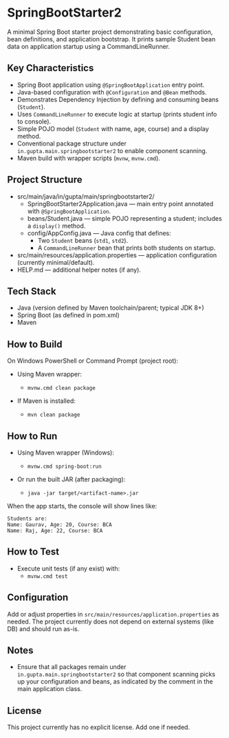 # SpringBootStarter2

A minimal Spring Boot starter project demonstrating basic configuration, bean definitions, and application bootstrap. It prints sample Student bean data on application startup using a CommandLineRunner.

## Key Characteristics
- Spring Boot application using `@SpringBootApplication` entry point.
- Java-based configuration with `@Configuration` and `@Bean` methods.
- Demonstrates Dependency Injection by defining and consuming beans (`Student`).
- Uses `CommandLineRunner` to execute logic at startup (prints student info to console).
- Simple POJO model (`Student` with name, age, course) and a display method.
- Conventional package structure under `in.gupta.main.springbootstarter2` to enable component scanning.
- Maven build with wrapper scripts (`mvnw`, `mvnw.cmd`).

## Project Structure
- src/main/java/in/gupta/main/springbootstarter2/
  - SpringBootStarter2Application.java — main entry point annotated with `@SpringBootApplication`.
  - beans/Student.java — simple POJO representing a student; includes a `display()` method.
  - config/AppConfig.java — Java config that defines:
    - Two `Student` beans (`std1`, `std2`).
    - A `CommandLineRunner` bean that prints both students on startup.
- src/main/resources/application.properties — application configuration (currently minimal/default).
- HELP.md — additional helper notes (if any).

## Tech Stack
- Java (version defined by Maven toolchain/parent; typical JDK 8+)
- Spring Boot (as defined in pom.xml)
- Maven

## How to Build
On Windows PowerShell or Command Prompt (project root):

- Using Maven wrapper:
  - `mvnw.cmd clean package`

- If Maven is installed:
  - `mvn clean package`

## How to Run
- Using Maven wrapper (Windows):
  - `mvnw.cmd spring-boot:run`

- Or run the built JAR (after packaging):
  - `java -jar target/<artifact-name>.jar`

When the app starts, the console will show lines like:
```
Students are:
Name: Gaurav, Age: 20, Course: BCA
Name: Raj, Age: 22, Course: BCA
```

## How to Test
- Execute unit tests (if any exist) with:
  - `mvnw.cmd test`

## Configuration
Add or adjust properties in `src/main/resources/application.properties` as needed. The project currently does not depend on external systems (like DB) and should run as-is.

## Notes
- Ensure that all packages remain under `in.gupta.main.springbootstarter2` so that component scanning picks up your configuration and beans, as indicated by the comment in the main application class.

## License
This project currently has no explicit license. Add one if needed.
